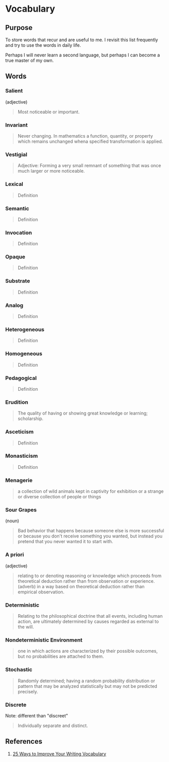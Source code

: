 # Vocabulary

## Purpose
To store words that recur and are useful to me. I revisit this list frequently and try to use the words in daily life.

Perhaps I will never learn a second language, but perhaps I can become a true master of my own. 

## Words

### Salient
(adjective)
> Most noticeable or important.

### Invariant
> Never changing. In mathematics a function, quantity, or property which remains unchanged whena  specified transformation is applied. 

### Vestigial
> Adjective: Forming a very small remnant of something that was once much larger or more noticeable. 

### Lexical
> Definition

### Semantic
> Definition

### Invocation
> Definition

### Opaque
> Definition

### Substrate
> Definition
 
### Analog
> Definition

### Heterogeneous
> Definition

### Homogeneous
> Definition

### Pedagogical
> Definition

### Erudition
> The quality of having or showing great knowledge or learning; scholarship.

### Asceticism
> Definition

### Monasticism
> Definition

### Menagerie
> a collection of wild animals kept in captivity for exhibition or a strange or diverse collection of people or things

### Sour Grapes
(noun)
> Bad behavior that happens because someone else is more successful or because you don't receive something you wanted, but instead you pretend that you never wanted it to start with.

### A priori
(adjective)
> relating to or denoting reasoning or knowledge which proceeds from theoretical deduction rather than from observation or experience.
(adverb)
> in a way based on theoretical deduction rather than empirical observation.

### Deterministic
> Relating to the philosophical doctrine that all events, including human action, are ultimately determined by causes regarded as external to the will.

### Nondeterministic Environment
> one in which actions are  characterized by their possible outcomes, but no probabilities are attached to them.

### Stochastic
> Randomly determined; having a random probability distribution or pattern that may be analyzed statistically but may not be predicted precisely.

### Discrete
Note: different than "discreet"
> Individually separate and distinct.

## References
  1. [25 Ways to Improve Your Writing Vocabulary](https://wordcounter.net/blog/2014/01/22/1027_25-ways-to-improve-your-writing-vocabulary.html)
